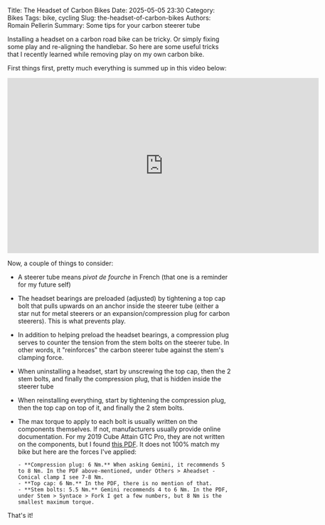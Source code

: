 Title: The Headset of Carbon Bikes
Date: 2025-05-05 23:30
Category: Bikes
Tags: bike, cycling
Slug: the-headset-of-carbon-bikes
Authors: Romain Pellerin
Summary: Some tips for your carbon steerer tube

Installing a headset on a carbon road bike can be tricky. Or simply fixing some play and re-aligning the handlebar. So here are some useful tricks that I recently learned while removing play on my own carbon bike.

First things first, pretty much everything is summed up in this video below:

<iframe width="700" height="394" src="https://www.youtube-nocookie.com/embed/_R9XwPMw2WA" title="YouTube video player" frameborder="0" allow="accelerometer; autoplay; clipboard-write; encrypted-media; gyroscope; picture-in-picture" allowfullscreen></iframe>

Now, a couple of things to consider:

- A steerer tube means _pivot de fourche_ in French (that one is a reminder for my future self)
- The headset bearings are preloaded (adjusted) by tightening a top cap bolt that pulls upwards on an anchor inside the steerer tube (either a star nut for metal steerers or an expansion/compression plug for carbon steerers). This is what prevents play.
- In addition to helping preload the headset bearings, a compression plug serves to counter the tension from the stem bolts on the steerer tube. In other words, it "reinforces" the carbon steerer tube against the stem's clamping force.
- When uninstalling a headset, start by unscrewing the top cap, then the 2 stem bolts, and finally the compression plug, that is hidden inside the steerer tube
- When reinstalling everything, start by tightening the compression plug, then the top cap on top of it, and finally the 2 stem bolts.
- The max torque to apply to each bolt is usually written on the components themselves. If not, manufacturers usually provide online documentation. For my 2019 Cube Attain GTC Pro, they are not written on the components, but I found [this PDF](https://file.cube.eu/azwesc1xfg346/media/d4/dd/c4/1658483844/Torque_Settings.pdf?ts=1658483844). It does not 100% match my bike but here are the forces I've applied:

      - **Compression plug: 6 Nm.** When asking Gemini, it recommends 5 to 8 Nm. In the PDF above-mentioned, under Others > Aheadset - Conical clamp I see 7-8 Nm.
      - **Top cap: 6 Nm.** In the PDF, there is no mention of that.
      - **Stem bolts: 5.5 Nm.** Gemini recommends 4 to 6 Nm. In the PDF, under Stem > Syntace > Fork I get a few numbers, but 8 Nm is the smallest maximum torque.

That's it!
